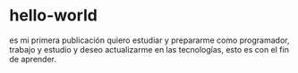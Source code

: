 # hello-world
es mi primera publicación
quiero estudiar y prepararme como programador, trabajo y estudio y deseo actualizarme en las tecnologías, esto es con el fin de aprender.
